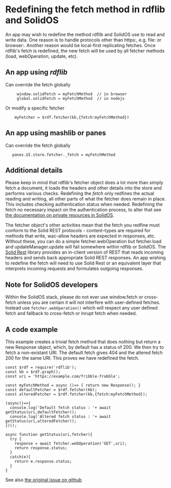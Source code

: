 # Redefining the fetch method in rdflib and SolidOS

An app may wish to redefine the method rdflib and SolidOS use to read and write data.  One reason is to handle protocols other than https:, e.g. file: or browser:.  Another reason would be local-first replicating fetches.  Once rdflib's fetch is redefined, the new fetch will be used by all fetcher methods (load, webOperation, update, etc). 

## An app using *rdflib*
Can override the fetch globally 
```
     window.solidFetch = myFetchMethod  // in browser 
     global.solidFetch = myFetchMethod  // in nodejs
```
Or modify a specific fetcher
```
    myFetcher = $rdf.fetcher(kb,{fetch:myFetchMethod})
```

## An app using mashlib or panes
Can override the fetch globally
```
   panes.UI.store.fetcher._fetch = myFetchMethod
```

## Additional details

Please keep in mind that rdflib's fetcher object does a lot more than simply fetch a document, it loads the headers and other details into the store and performs various checks.  Redefining the *fetch* only redfines the actual reading and writing, all other parts of what the fetcher does remain in place.  This includes checking authentication status when needed.  Redefining the fetch no necessary impact on the authentication process, to alter that see [the documentation on private resources in SolidOS](https://github.com/solid/solidos/blob/main/documentation/Using_Private_Resources_In_SolidOS.md).  

The fetcher object's other activities mean that the fetch you redfine must conform to the Solid REST protocols - content-types are required for methods that write, wac-allow headers are expected in responses, etc.  Without these, you can do a simple fetcher.webOperation but fetcher.load and updateManager.update will fail somewhere within rdflib or SolidOS.  The [Solid Rest](https://github.com/solid/solid-rest) library provides an in-client version of REST that reads incoming headers and sends back appropriate Solid REST responses.  An app wishing to redefine the fetch will need to use Solid Rest or an equivalent layer that interprets incoming requests and formulates outgoing responses.

## Note for SolidOS developers

Within the SolidOS stack, please do not ever use window.fetch or cross-fetch unless you are certain it will not interfere with user-defined fetches.  Instead use `fetcher.webOperation()` which will respect any user defined fetch and fallback to cross-fetch or Inrupt fetch when needed.

## A code example

This example creates a trivial fetch method that does nothing but return a new Response object, which, by default has a status of 200.  We then try to fetch a non-existant URI.  The default fetch gives 404 and the altered fetch 200 for the same URI.  This proves we have redefined the fetch.
```
const $rdf = require('rdflib');                                                        
const kb = $rdf.graph();                                                               
const uri = 'https://example.com/fribble-frabble';                                     

const myFetchMethod = async ()=> { return new Response(); }                            
const defaultFetcher = $rdf.fetcher(kb);                                             
const alteredFetcher = $rdf.fetcher(kb,{fetch:myFetchMethod});                       
                                                                                       
(async()=>{                                                                            
  console.log('Default fetch status : '+ await getStatus(uri,defaultFetcher));         
  console.log('Altered fetch status : '+ await getStatus(uri,alteredFetcher));         
})();                                                                                  
                                                                                       
async function getStatus(uri,fetcher){                                                 
  try {                                                                                
    response = await fetcher.webOperation('GET',uri);                                  
    return response.status;                                                            
  }                                                                                    
  catch(e){                                                                            
    return e.response.status;                                                          
  }                                                                                    
}    
```

See also [the original issue on github](https://github.com/solid/solidos/issues/72)
